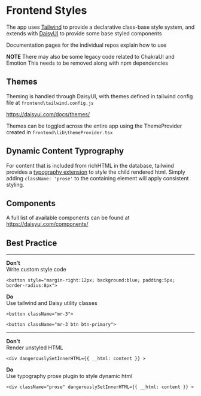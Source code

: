# Frontend Styles

The app uses [Tailwind](https://tailwindcss.com/) to provide a declarative class-base style system, and extends with [DaisyUI](https://daisyui.com/) to provide some base styled components

Documentation pages for the individual repos explain how to use

**NOTE**
There may also be some legacy code related to ChakraUI and Emotion
This needs to be removed along with npm dependencies

## Themes

Theming is handled through DaisyUI, with themes defined in tailwind config file at `frontend\tailwind.config.js`

https://daisyui.com/docs/themes/

Themes can be toggled across the entire app using the ThemeProvider created in `frontend\lib\themeProvider.tsx`

## Dynamic Content Typrography

For content that is included from richHTML in the database, tailwind provides a [typography extension](https://tailwindcss.com/docs/typography-plugin) to style the child rendered html. Simply adding `className: 'prose'` to the containing element will apply consistent styling.

## Components

A full list of available components can be found at
https://daisyui.com/components/

## Best Practice

---

**Don't**  
Write custom style code

```
<button style="margin-right:12px; background:blue; padding:5px; border-radius:8px">
```

**Do**  
Use tailwind and Daisy utility classes

```
<button className="mr-3">
```

```
<button className="mr-3 btn btn-primary">
```

---

**Don't**  
Render unstyled HTML

```
<div dangerouslySetInnerHTML={{ __html: content }} >
```

**Do**  
Use typography prose plugin to style dynamic html

```
<div className="prose" dangerouslySetInnerHTML={{ __html: content }} >
```
